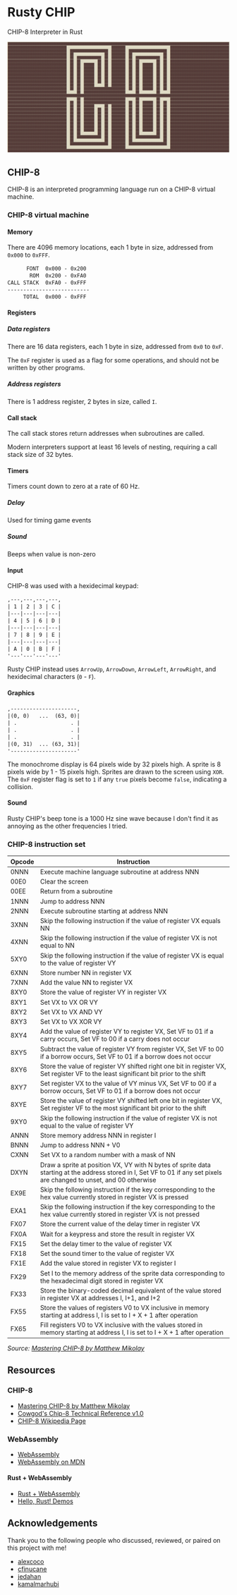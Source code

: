 # Rusty CHIP

CHIP-8 Interpreter in Rust

![CHIP-8 Logo in ASCII](/chip8.png)

## CHIP-8

CHIP-8 is an interpreted programming language run on a CHIP-8 virtual machine.

### CHIP-8 virtual machine

#### Memory

There are 4096 memory locations, each 1 byte in size, addressed from `0x000` to `0xFFF`.

```text
      FONT  0x000 - 0x200
       ROM  0x200 - 0xFA0
CALL STACK  0xFA0 - 0xFFF
--------------------------
     TOTAL  0x000 - 0xFFF
```

#### Registers

##### Data registers

There are 16 data registers, each 1 byte in size, addressed from `0x0` to `0xF`.

The `0xF` register is used as a flag for some operations, and should not be written by other programs.

##### Address registers

There is 1 address register, 2 bytes in size, called `I`.

#### Call stack

The call stack stores return addresses when subroutines are called.

Modern interpreters support at least 16 levels of nesting, requiring a call stack size of 32 bytes.

#### Timers

Timers count down to zero at a rate of 60 Hz.

##### Delay

Used for timing game events

##### Sound

Beeps when value is non-zero

#### Input

CHIP-8 was used with a hexidecimal keypad:

```text
,---,---,---,---,
| 1 | 2 | 3 | C |
|---|---|---|---|
| 4 | 5 | 6 | D |
|---|---|---|---|
| 7 | 8 | 9 | E |
|---|---|---|---|
| A | 0 | B | F |
'---'---'---'---'
```

Rusty CHIP instead uses `ArrowUp`, `ArrowDown`, `ArrowLeft`, `ArrowRight`, and hexidecimal characters (`0` - `F`).

#### Graphics

```text
,---------------------,
|(0, 0)   ...  (63, 0)|
| .                 . |
| .                 . |
| .                 . |
|(0, 31)  ... (63, 31)|
'---------------------'
```

The monochrome display is 64 pixels wide by 32 pixels high. A sprite is 8 pixels wide by 1 - 15 pixels high. Sprites are drawn to the screen using `XOR`. The `0xF` register flag is set to `1` if any `true` pixels become `false`, indicating a collision.

#### Sound

Rusty CHIP's beep tone is a 1000 Hz sine wave because I don't find it as annoying as the other frequencies I tried.

### CHIP-8 instruction set

| Opcode | Instruction |
| ------ | ----------- |
| 0NNN | Execute machine language subroutine at address NNN |
| 00E0 | Clear the screen |
| 00EE | Return from a subroutine |
| 1NNN | Jump to address NNN |
| 2NNN | Execute subroutine starting at address NNN |
| 3XNN | Skip the following instruction if the value of register VX equals NN |
| 4XNN | Skip the following instruction if the value of register VX is not equal to NN |
| 5XY0 | Skip the following instruction if the value of register VX is equal to the value of register VY |
| 6XNN | Store number NN in register VX |
| 7XNN | Add the value NN to register VX |
| 8XY0 | Store the value of register VY in register VX |
| 8XY1 | Set VX to VX OR VY |
| 8XY2 | Set VX to VX AND VY |
| 8XY3 | Set VX to VX XOR VY |
| 8XY4 | Add the value of register VY to register VX, Set VF to 01 if a carry occurs, Set VF to 00 if a carry does not occur |
| 8XY5 | Subtract the value of register VY from register VX, Set VF to 00 if a borrow occurs, Set VF to 01 if a borrow does not occur |
| 8XY6 | Store the value of register VY shifted right one bit in register VX, Set register VF to the least significant bit prior to the shift |
| 8XY7 | Set register VX to the value of VY minus VX, Set VF to 00 if a borrow occurs, Set VF to 01 if a borrow does not occur |
| 8XYE | Store the value of register VY shifted left one bit in register VX, Set register VF to the most significant bit prior to the shift |
| 9XY0 | Skip the following instruction if the value of register VX is not equal to the value of register VY |
| ANNN | Store memory address NNN in register I |
| BNNN | Jump to address NNN + V0 |
| CXNN | Set VX to a random number with a mask of NN |
| DXYN | Draw a sprite at position VX, VY with N bytes of sprite data starting at the address stored in I, Set VF to 01 if any set pixels are changed to unset, and 00 otherwise |
| EX9E | Skip the following instruction if the key corresponding to the hex value currently stored in register VX is pressed |
| EXA1 | Skip the following instruction if the key corresponding to the hex value currently stored in register VX is not pressed |
| FX07 | Store the current value of the delay timer in register VX |
| FX0A | Wait for a keypress and store the result in register VX |
| FX15 | Set the delay timer to the value of register VX |
| FX18 | Set the sound timer to the value of register VX |
| FX1E | Add the value stored in register VX to register I |
| FX29 | Set I to the memory address of the sprite data corresponding to the hexadecimal digit stored in register VX |
| FX33 | Store the binary-coded decimal equivalent of the value stored in register VX at addresses I, I+1, and I+2 |
| FX55 | Store the values of registers V0 to VX inclusive in memory starting at address I, I is set to I + X + 1 after operation |
| FX65 | Fill registers V0 to VX inclusive with the values stored in memory starting at address I, I is set to I + X + 1 after operation |

*Source: [Mastering CHIP-8 by Matthew Mikolay](http://mattmik.com/files/chip8/mastering/chip8.html)*

## Resources

### CHIP-8

- [Mastering CHIP-8 by Matthew Mikolay](http://mattmik.com/files/chip8/mastering/chip8.html)
- [Cowgod's Chip-8 Technical Reference v1.0](http://devernay.free.fr/hacks/chip8/C8TECH10.HTM)
- [CHIP-8 Wikipedia Page](https://en.wikipedia.org/wiki/CHIP-8)

### WebAssembly

- [WebAssembly](http://webassembly.org/)
- [WebAssembly on MDN](https://developer.mozilla.org/en-US/docs/WebAssembly)

#### Rust + WebAssembly

- [Rust + WebAssembly](https://rust-lang-nursery.github.io/rust-wasm/)
- [Hello, Rust! Demos](https://www.hellorust.com/demos/)

## Acknowledgements

Thank you to the following people who discussed, reviewed, or paired on this project with me!

* [alexcoco](https://github.com/alexcoco)
* [cfinucane](https://github.com/cfinucane)
* [jedahan](https://github.com/jedahan)
* [kamalmarhubi](https://github.com/kamalmarhubi)
